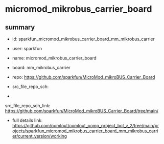 # micromod_mikrobus_carrier_board
 
## summary 
* id: sparkfun_micromod_mikrobus_carrier_board_mm_mikrobus_carrier
* user: sparkfun
* name: micromod_mikrobus_carrier_board
* board: mm_mikrobus_carrier
* repo: https://github.com/sparkfun/MicroMod_mikroBUS_Carrier_Board



* src_file_repo_sch: 
*
 src_file_repo_sch_link: https://github.com/sparkfun/MicroMod_mikroBUS_Carrier_Board/tree/main/
* full details link: https://github.com/oomlout/oomlout_oomp_project_bot_v_2/tree/main/projects/sparkfun_micromod_mikrobus_carrier_board_mm_mikrobus_carrier/current_version/working  






